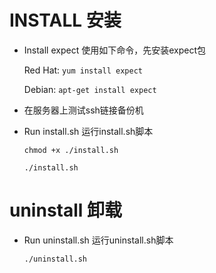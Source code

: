 # INSTALL 安装

* Install expect 使用如下命令，先安装expect包

    Red Hat: `yum install expect`

    Debian:  `apt-get install expect`

* 在服务器上测试ssh链接备份机

* Run install.sh 运行install.sh脚本

    `chmod +x ./install.sh`
    
    `./install.sh`

# uninstall 卸载

* Run uninstall.sh 运行uninstall.sh脚本

    `./uninstall.sh`
